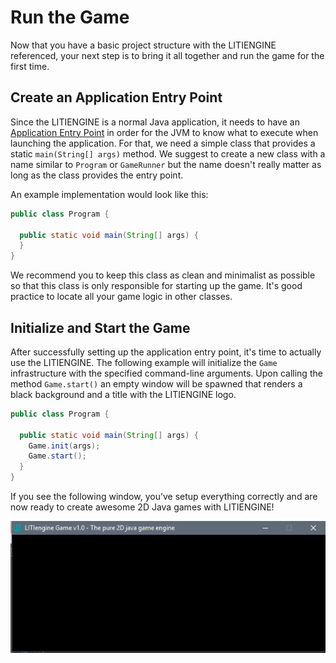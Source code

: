 # Run the Game

Now that you have a basic project structure with the LITIENGINE referenced, your next step is to bring it all together and run the game for the first time.

## Create an Application Entry Point

Since the LITIENGINE is a normal Java application, it needs to have an [Application Entry Point](https://docs.oracle.com/javase/tutorial/deployment/jar/appman.html) in order for the JVM to know what to execute when launching the application. For that, we need a simple class that provides a static `main(String[] args)` method. We suggest to create a new class with a name similar to `Program` or `GameRunner` but the name doesn't really matter as long as the class provides the entry point.

An example implementation would look like this:

```java
public class Program {

  public static void main(String[] args) {
  }
}
```

We recommend you to keep this class as clean and minimalist as possible so that this class is only responsible for starting up the game. It's good practice to locate all your game logic in other classes.

## Initialize and Start the Game

After successfully setting up the application entry point, it's time to actually use the LITIENGINE. The following example will initialize the `Game` infrastructure with the specified command-line arguments. Upon calling the method `Game.start()` an empty window will be spawned that renders a black background and a title with the LITIENGINE logo.

```java
public class Program {

  public static void main(String[] args) {
    Game.init(args);
    Game.start();
  }
}
```

If you see the following window, you’ve setup everything correctly and are now ready to create awesome 2D Java games with LITIENGINE!

![Empty LITIENGINE Window](../../.gitbook/assets/empty-litiengine-window.png)

